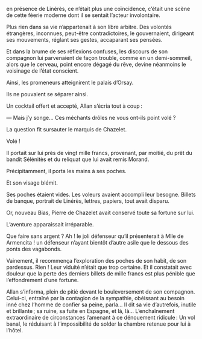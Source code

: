 en présence de Linérès, ce n’était plus une coïncidence, c’était une scène de
cette féerie moderne dont il se sentait l’acteur involontaire.

Plus rien dans sa vie n’appartenait à son libre arbitre. Des volontés
étrangères, inconnues, peut-être contradictoires, le gouvernaient, dirigeant
ses mouvements, réglant ses gestes, accaparant ses pensées.

Et dans la brume de ses réflexions confuses, les discours de son compagnon
lui parvenaient de façon trouble, comme en un demi-sommeil, alors que le
cerveau, point encore dégagé du rêve, devine néanmoins le voisinage de
l’état conscient.

Ainsi, les promeneurs atteignirent le palais d’Orsay.

Ils ne pouvaient se séparer ainsi.

Un cocktail offert et accepté, Allan s’écria tout à coup :

— Mais j’y songe… Ces méchants drôles ne vous ont-ils point volé ?

La question fit sursauter le marquis de Chazelet.

Volé !

Il portait sur lui près de vingt mille francs, provenant, par moitié, du prêt
du bandit Sélénitès et du reliquat que lui avait remis Morand.

Précipitamment, il porta les mains à ses poches.

Et son visage blémit.

Ses poches étaient vides. Les voleurs avaient accompli leur besogne. Billets de banque, portrait de Linérès, lettres, papiers, tout avait disparu.

Or, nouveau Bias, Pierre de Chazelet avait conservé toute sa fortune sur
lui.

L’aventure apparaissait irréparable.

Que faire sans argent ? Ah ! le joli défenseur qu’il présenterait à Mlle de
Armencita ! un défenseur n’ayant bientôt d’autre asile que le dessous des
ponts des vagabonds.

Vainement, il recommença l’exploration des poches de son habit, de son
pardessus. Rien ! Leur viduité n’était que trop certaine. Et il constatait avec douleur que la perte des derniers billets de mille francs est plus pénible que l’effondrement d’une fortune.

Allan s’informa, plein de pitié devant le bouleversement de son compagnon. Celui-ci, entraîné par la contagion de la sympathie, obéissant au besoin inné chez l’homme de confier sa peine, parla… Il dit sa vie d’autrefois, inutile et brillante ; sa ruine, sa fuite en Espagne, et là, là… L’enchaînement extraordinaire de circonstances l’amenant à ce dénouement ridicule : Un vol banal, le réduisant à l’impossibilité de solder la chambre retenue pour lui à l’hôtel.
